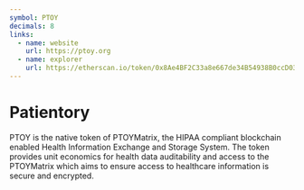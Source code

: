 ```yaml
---
symbol: PTOY
decimals: 8
links:
  - name: website
    url: https://ptoy.org
  - name: explorer
    url: https://etherscan.io/token/0x8Ae4BF2C33a8e667de34B54938B0ccD03Eb8CC06
---
```


# Patientory

PTOY is the native token of PTOYMatrix, the HIPAA compliant blockchain enabled Health Information Exchange and Storage System. The token provides unit economics for health data auditability and access to the PTOYMatrix which aims to ensure access to healthcare information is secure and encrypted.
